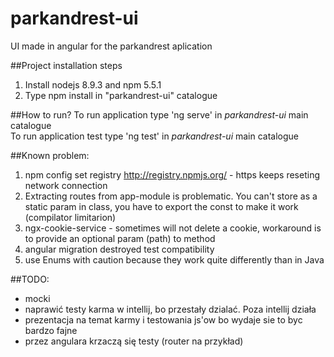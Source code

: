 # parkandrest-ui

UI made in angular for the parkandrest aplication

##Project installation steps
1. Install nodejs 8.9.3 and npm 5.5.1 
2. Type npm install in "parkandrest-ui" catalogue

##How to run?
To run application type 'ng serve' in *parkandrest-ui* main catalogue
<br>
To run application test type 'ng test' in *parkandrest-ui* main catalogue

##Known problem:
1. npm config set registry http://registry.npmjs.org/ - https keeps reseting network connection
2. Extracting routes from app-module is problematic. You can't store as a static param in class, you have to export the const to make it work (compilator limitarion)
3. ngx-cookie-service - sometimes will not delete a cookie, workaround is to provide an optional param (path) to method
4. angular migration destroyed test compatibility
5. use Enums with caution because they work quite differently than in Java

##TODO:
* mocki
* naprawić testy karma w intellij, bo przestały dzialać. Poza intellij działa
* prezentacja na temat karmy i testowania js'ow bo wydaje sie to byc bardzo fajne
* przez angulara krzaczą się testy (router na przykład)
